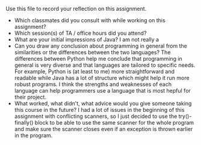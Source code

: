 Use this file to record your reflection on this assignment.

- Which classmates did you consult with while working on this assignment?
- Which session(s) of TA / office hours did you attend?
- What are your initial impressions of Java? 
    I am not really a 
- Can you draw any conclusion about programming in general from the similarities or the differences between the two languages?
    The differences between Python help me conclude that programming in general is very diverse and that languages are tailored to specific needs. For example, Python is (at least to me) more straightforward and readable while Java has a lot of structure which might help it run more robust programs. I think the strengths and weaknesses of each language can help programmers use a language that is most hepful for their project.
- What worked, what didn't, what advice would you give someone taking this course in the future?
    I had a lot of issues in the beginning of this assignment with conflicting scanners, so I just decided to use the try()-finally() block to be able to use the same scanner for the whole program and make sure the scanner closes even if an exception is thrown earlier in the program.

